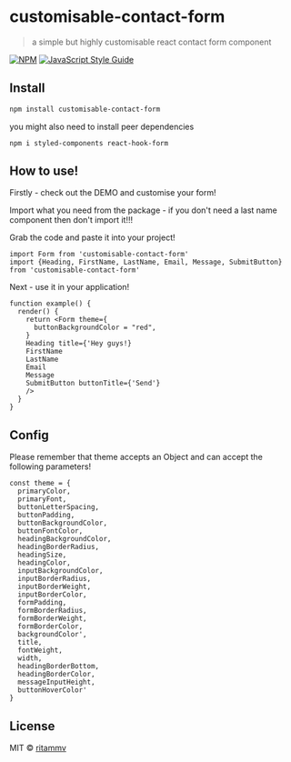 # customisable-contact-form

> a simple but highly customisable react contact form component

[![NPM](https://img.shields.io/npm/v/customisable-contact-form.svg)](https://www.npmjs.com/package/customisable-contact-form) [![JavaScript Style Guide](https://img.shields.io/badge/code_style-standard-brightgreen.svg)](https://standardjs.com)

## Install

```bash
npm install customisable-contact-form
```

you might also need to install peer dependencies

`npm i styled-components react-hook-form`

## How to use!

Firstly - check out the DEMO and customise your form!

Import what you need from the package - if you don't need a last name component then don't import it!!!

Grab the code and paste it into your project!

```
import Form from 'customisable-contact-form'
import {Heading, FirstName, LastName, Email, Message, SubmitButton} from 'customisable-contact-form'

```

Next - use it in your application!

```
function example() {
  render() {
    return <Form theme={
      buttonBackgroundColor = "red",
    }
    Heading title={'Hey guys!}
    FirstName
    LastName
    Email
    Message
    SubmitButton buttonTitle={'Send'}
    />
  }
}
```

## Config

Please remember that theme accepts an Object and can accept the following parameters!

```
const theme = {
  primaryColor,
  primaryFont,
  buttonLetterSpacing,
  buttonPadding,
  buttonBackgroundColor,
  buttonFontColor,
  headingBackgroundColor,
  headingBorderRadius,
  headingSize,
  headingColor,
  inputBackgroundColor,
  inputBorderRadius,
  inputBorderWeight,
  inputBorderColor,
  formPadding,
  formBorderRadius,
  formBorderWeight,
  formBorderColor,
  backgroundColor',
  title,
  fontWeight,
  width,
  headingBorderBottom,
  headingBorderColor,
  messageInputHeight,
  buttonHoverColor'
}
```

## License

MIT © [ritammv](https://github.com/ritammv)
